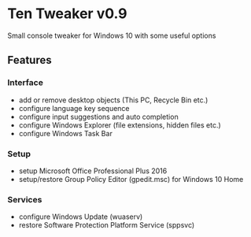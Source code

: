 # Ten Tweaker v0.9
Small console tweaker for Windows 10 with some useful options

## Features
### Interface
- add or remove desktop objects (This PC, Recycle Bin etc.)
- configure language key sequence
- configure input suggestions and auto completion
- configure Windows Explorer (file extensions, hidden files etc.)
- configure Windows Task Bar

### Setup
- setup Microsoft Office Professional Plus 2016
- setup/restore Group Policy Editor (gpedit.msc) for Windows 10 Home

### Services
- configure Windows Update (wuaserv)
- restore Software Protection Platform Service (sppsvc)